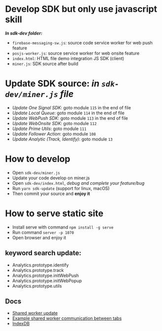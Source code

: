 # Develop SDK but only use javascript skill
**_In sdk-dev folder:_**
- `firebase-messaging-sw.js`: source code service worker for web push feature
- `posjs-worker.js`: source service worker for web onsite feature
- `index.html`: HTML file demo integration JS SDK (client)
- `miner.js`: SDK source after build

# Update SDK source: _in `sdk-dev/miner.js` file_
- *Update One Signal SDK*: goto module `115` in the end of file
- *Update Local Queue*: goto module `114` in the end of file
- *Update WebPush SDK*: goto module `113` in the end of file
- *Update WebOnsite SDK*: goto module `112`
- *Update Prime Utils*: goto module `111`
- *Update Follower Action*: goto module `108`
- *Update Analytic (Track, Identify)*: goto module `13`

# How to develop
- Open `sdk-dev/miner.js`
- Update your code develop on miner.js
- Open `sdk-dev/index.html`, *debug and complete your feature/bug*
- Run `yarn sdk-update` (support for linux, macOS)
- Then commit your source and **enjoy it**

# How to serve static site
- Install serve with command `npm install -g serve`
- Run command `server -p 1070`
- Open browser and enjoy it

## keyword search update:
- Analytics.prototype.identify
- Analytics.prototype.track
- Analytics.prototype.initWebPush
- Analytics.prototype.initWebPopup
- Analytics.prototype.utils

## Docs
- [Shared worker update](https://whatwebcando.today/articles/handling-service-worker-updates/)
- [Example shared worker communication between tabs](https://jagr.co/lessons/cross-tab-communication-in-javascript-using-a-sharedworker)
- [IndexDB](https://www.w3.org/TR/IndexedDB/#dom-idbtransactionmode-readwrite)